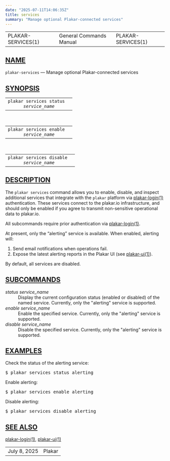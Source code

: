 ```yaml
---
date: "2025-07-11T14:06:35Z"
title: services
summary: "Manage optional Plakar-connected services"
---
```

<table class="head">
  <tr>
    <td class="head-ltitle">PLAKAR-SERVICES(1)</td>
    <td class="head-vol">General Commands Manual</td>
    <td class="head-rtitle">PLAKAR-SERVICES(1)</td>
  </tr>
</table>
<div class="manual-text">
<section class="Sh">
<h1 class="Sh" id="NAME"><a class="permalink" href="#NAME">NAME</a></h1>
<p class="Pp"><code class="Nm">plakar-services</code> &#x2014;
    <span class="Nd">Manage optional Plakar-connected services</span></p>
</section>
<section class="Sh">
<h1 class="Sh" id="SYNOPSIS"><a class="permalink" href="#SYNOPSIS">SYNOPSIS</a></h1>
<table class="Nm">
  <tr>
    <td><code class="Nm">plakar services status
      <var class="Ar">service_name</var></code></td>
    <td></td>
  </tr>
</table>
<br/>
<table class="Nm">
  <tr>
    <td><code class="Nm">plakar services enable
      <var class="Ar">service_name</var></code></td>
    <td></td>
  </tr>
</table>
<br/>
<table class="Nm">
  <tr>
    <td><code class="Nm">plakar services disable
      <var class="Ar">service_name</var></code></td>
    <td></td>
  </tr>
</table>
</section>
<section class="Sh">
<h1 class="Sh" id="DESCRIPTION"><a class="permalink" href="#DESCRIPTION">DESCRIPTION</a></h1>
<p class="Pp">The <code class="Nm">plakar services</code> command allows you to
    enable, disable, and inspect additional services that integrate with the
    <code class="Nm">plakar</code> platform via
    <a class="Xr" href="../plakar-login/">plakar-login(1)</a> authentication.
    These services connect to the plakar.io infrastructure, and should only be
    enabled if you agree to transmit non-sensitive operational data to
    plakar.io.</p>
<p class="Pp">All subcommands require prior authentication via
    <a class="Xr" href="../plakar-login/">plakar-login(1)</a>.</p>
<p class="Pp">At present, only the &#x201C;alerting&#x201D; service is
    available. When enabled, alerting will:</p>
<ol class="Bl-enum">
  <li>Send email notifications when operations fail.</li>
  <li>Expose the latest alerting reports in the Plakar UI (see
      <a class="Xr" href="../plakar-ui/">plakar-ui(1)</a>).</li>
</ol>
<p class="Pp">By default, all services are disabled.</p>
</section>
<section class="Sh">
<h1 class="Sh" id="SUBCOMMANDS"><a class="permalink" href="#SUBCOMMANDS">SUBCOMMANDS</a></h1>
<dl class="Bl-tag">
  <dt><var class="Ar">status</var> <var class="Ar">service_name</var></dt>
  <dd>Display the current configuration status (enabled or disabled) of the
      named service. Currently, only the &quot;alerting&quot; service is
      supported.</dd>
  <dt><var class="Ar">enable</var> <var class="Ar">service_name</var></dt>
  <dd>Enable the specified service. Currently, only the &quot;alerting&quot;
      service is supported.</dd>
  <dt><var class="Ar">disable</var> <var class="Ar">service_name</var></dt>
  <dd>Disable the specified service. Currently, only the &quot;alerting&quot;
      service is supported.</dd>
</dl>
</section>
<section class="Sh">
<h1 class="Sh" id="EXAMPLES"><a class="permalink" href="#EXAMPLES">EXAMPLES</a></h1>
<p class="Pp">Check the status of the alerting service:</p>
<div class="Bd Pp Bd-indent Li">
<pre>$ plakar services status alerting</pre>
</div>
<p class="Pp">Enable alerting:</p>
<div class="Bd Pp Bd-indent Li">
<pre>$ plakar services enable alerting</pre>
</div>
<p class="Pp">Disable alerting:</p>
<div class="Bd Pp Bd-indent Li">
<pre>$ plakar services disable alerting</pre>
</div>
</section>
<section class="Sh">
<h1 class="Sh" id="SEE_ALSO"><a class="permalink" href="#SEE_ALSO">SEE
  ALSO</a></h1>
<p class="Pp"><a class="Xr" href="../plakar-login/">plakar-login(1)</a>,
    <a class="Xr" href="../plakar-ui/">plakar-ui(1)</a></p>
</section>
</div>
<table class="foot">
  <tr>
    <td class="foot-date">July 8, 2025</td>
    <td class="foot-os">Plakar</td>
  </tr>
</table>
